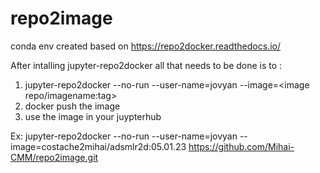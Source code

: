 # repo2image
conda env created based on https://repo2docker.readthedocs.io/

After intalling jupyter-repo2docker all that needs to be done is to :
 1. jupyter-repo2docker  --no-run  --user-name=jovyan  --image=<image repo/imagename:tag> <repo link>
 2. docker push the image 
 3. use the image in your juypterhub 
 
 Ex:  jupyter-repo2docker  --no-run  --user-name=jovyan  --image=costache2mihai/adsmlr2d:05.01.23 https://github.com/Mihai-CMM/repo2image.git
 

